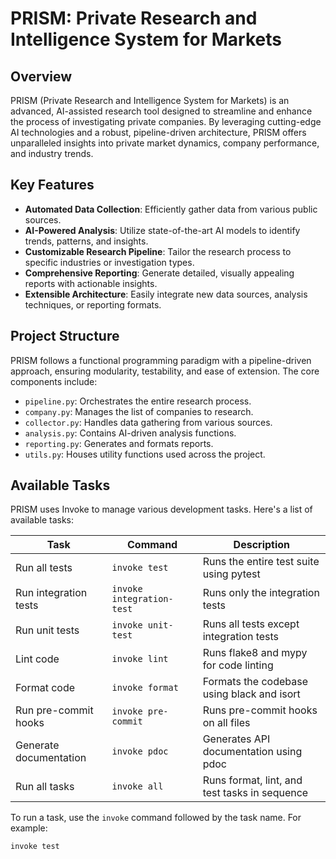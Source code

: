 # PRISM: Private Research and Intelligence System for Markets

## Overview

PRISM (Private Research and Intelligence System for Markets) is an advanced, AI-assisted research tool designed to streamline and enhance the process of investigating private companies. By leveraging cutting-edge AI technologies and a robust, pipeline-driven architecture, PRISM offers unparalleled insights into private market dynamics, company performance, and industry trends.

## Key Features

- **Automated Data Collection**: Efficiently gather data from various public sources.
- **AI-Powered Analysis**: Utilize state-of-the-art AI models to identify trends, patterns, and insights.
- **Customizable Research Pipeline**: Tailor the research process to specific industries or investigation types.
- **Comprehensive Reporting**: Generate detailed, visually appealing reports with actionable insights.
- **Extensible Architecture**: Easily integrate new data sources, analysis techniques, or reporting formats.

## Project Structure

PRISM follows a functional programming paradigm with a pipeline-driven approach, ensuring modularity, testability, and ease of extension. The core components include:

- `pipeline.py`: Orchestrates the entire research process.
- `company.py`: Manages the list of companies to research.
- `collector.py`: Handles data gathering from various sources.
- `analysis.py`: Contains AI-driven analysis functions.
- `reporting.py`: Generates and formats reports.
- `utils.py`: Houses utility functions used across the project.

## Available Tasks

PRISM uses Invoke to manage various development tasks. Here's a list of available tasks:

| Task | Command | Description |
|------|---------|-------------|
| Run all tests | `invoke test` | Runs the entire test suite using pytest |
| Run integration tests | `invoke integration-test` | Runs only the integration tests |
| Run unit tests | `invoke unit-test` | Runs all tests except integration tests |
| Lint code | `invoke lint` | Runs flake8 and mypy for code linting |
| Format code | `invoke format` | Formats the codebase using black and isort |
| Run pre-commit hooks | `invoke pre-commit` | Runs pre-commit hooks on all files |
| Generate documentation | `invoke pdoc` | Generates API documentation using pdoc |
| Run all tasks | `invoke all` | Runs format, lint, and test tasks in sequence |

To run a task, use the `invoke` command followed by the task name. For example:

```shell
invoke test
```
